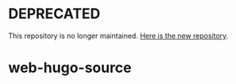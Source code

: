 # DEPRECATED

This repository is no longer maintained. [Here is the new repository](https://gitlab.com/jujinkim/hugo-jujinkim-com/).

# web-hugo-source
